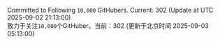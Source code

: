 Committed to Following `10,000` GitHubers. Current: <!-- FOLLOWING_COUNT -->302<!-- FOLLOWING_COUNT --> (Update at UTC <!-- LAST_UPDATED -->2025-09-02 21:13:00<!-- LAST_UPDATED -->)<br>
致力于关注`10,000`个GitHuber。当前：<!-- FOLLOWING_COUNT -->302<!-- FOLLOWING_COUNT --> (更新于北京时间 <!-- LAST_UPDATED_CST -->2025-09-03 05:13:00<!-- LAST_UPDATED_CST -->)
